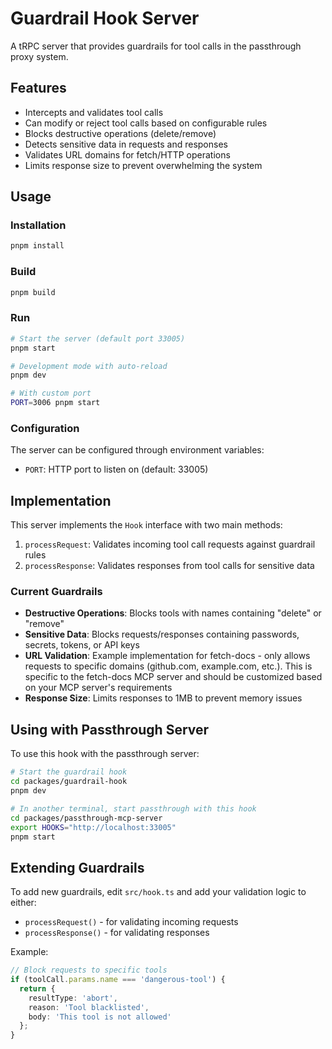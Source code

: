 # Guardrail Hook Server

A tRPC server that provides guardrails for tool calls in the passthrough proxy system.

## Features

- Intercepts and validates tool calls
- Can modify or reject tool calls based on configurable rules
- Blocks destructive operations (delete/remove)
- Detects sensitive data in requests and responses
- Validates URL domains for fetch/HTTP operations
- Limits response size to prevent overwhelming the system

## Usage

### Installation

```bash
pnpm install
```

### Build

```bash
pnpm build
```

### Run

```bash
# Start the server (default port 33005)
pnpm start

# Development mode with auto-reload
pnpm dev

# With custom port
PORT=3006 pnpm start
```

### Configuration

The server can be configured through environment variables:

- `PORT`: HTTP port to listen on (default: 33005)

## Implementation

This server implements the `Hook` interface with two main methods:

1. `processRequest`: Validates incoming tool call requests against guardrail rules
2. `processResponse`: Validates responses from tool calls for sensitive data

### Current Guardrails

- **Destructive Operations**: Blocks tools with names containing "delete" or "remove"
- **Sensitive Data**: Blocks requests/responses containing passwords, secrets, tokens, or API keys
- **URL Validation**: Example implementation for fetch-docs - only allows requests to specific domains (github.com, example.com, etc.). This is specific to the fetch-docs MCP server and should be customized based on your MCP server's requirements
- **Response Size**: Limits responses to 1MB to prevent memory issues

## Using with Passthrough Server

To use this hook with the passthrough server:

```bash
# Start the guardrail hook
cd packages/guardrail-hook
pnpm dev

# In another terminal, start passthrough with this hook
cd packages/passthrough-mcp-server
export HOOKS="http://localhost:33005"
pnpm start
```

## Extending Guardrails

To add new guardrails, edit `src/hook.ts` and add your validation logic to either:
- `processRequest()` - for validating incoming requests
- `processResponse()` - for validating responses

Example:
```typescript
// Block requests to specific tools
if (toolCall.params.name === 'dangerous-tool') {
  return {
    resultType: 'abort',
    reason: 'Tool blacklisted',
    body: 'This tool is not allowed'
  };
}
```